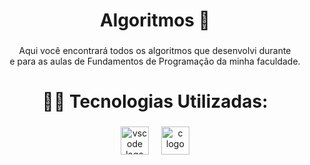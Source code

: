 <h1 align="center">Algoritmos 📓</h1>

###

<p align="center">Aqui você encontrará todos os algoritmos que desenvolvi durante<br> e para as aulas de Fundamentos de Programação da minha faculdade.</p>

###

<h1 align="center">👨‍💻 Tecnologias Utilizadas:</h1>

###

<div align="center">
  <img src="https://skillicons.dev/icons?i=vscode" height="45" alt="vscode logo">
  <img width="12" />
  <img src="https://skillicons.dev/icons?i=c" height="45" alt="c logo">
</div>

###

